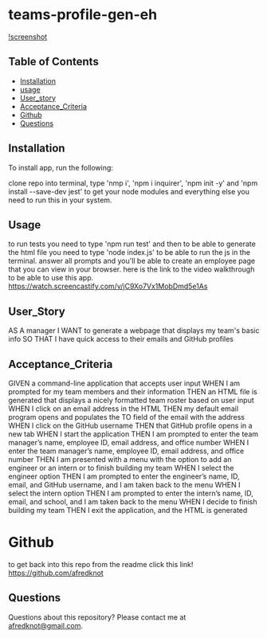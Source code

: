 # teams-profile-gen-eh

[!screenshot](./screenshot/screenshot.png)
## Table of Contents
* [Installation](#installation)
* [usage](#usage)
* [User_story](#user_story)
* [Acceptance_Criteria](#acceptance_criteria)
* [Github](#github)
* [Questions](#questions)
## Installation
To install app, run the following:

clone repo into terminal, type 'nmp i', 'npm i inquirer', 'npm init -y' and 'npm install --save-dev jest' to get your node modules and everything else you need to run this in your system.

## Usage

to run tests you need to type 'npm run test' and then to be able to generate the html file you need to type 'node index.js' to be able to run the js in the terminal. answer all prompts and you'll be able to create an employee page that you can view in your browser.
here is the link to the video walkthrough to be able to use this app.
https://watch.screencastify.com/v/jC9Xo7Vx1MobDmd5e1As

## User_Story
AS A manager
I WANT to generate a webpage that displays my team's basic info
SO THAT I have quick access to their emails and GitHub profiles
## Acceptance_Criteria
GIVEN a command-line application that accepts user input
WHEN I am prompted for my team members and their information
THEN an HTML file is generated that displays a nicely formatted team roster based on user input
WHEN I click on an email address in the HTML
THEN my default email program opens and populates the TO field of the email with the address
WHEN I click on the GitHub username
THEN that GitHub profile opens in a new tab
WHEN I start the application
THEN I am prompted to enter the team manager’s name, employee ID, email address, and office number
WHEN I enter the team manager’s name, employee ID, email address, and office number
THEN I am presented with a menu with the option to add an engineer or an intern or to finish building my team
WHEN I select the engineer option
THEN I am prompted to enter the engineer’s name, ID, email, and GitHub username, and I am taken back to the menu
WHEN I select the intern option
THEN I am prompted to enter the intern’s name, ID, email, and school, and I am taken back to the menu
WHEN I decide to finish building my team
THEN I exit the application, and the HTML is generated

# Github
 to get back into this repo from the readme click this link! https://github.com/afredknot
## Questions
Questions about this repository? Please contact me at [afredknot@gmail.com](mailto:afredknot@gmail.com).
